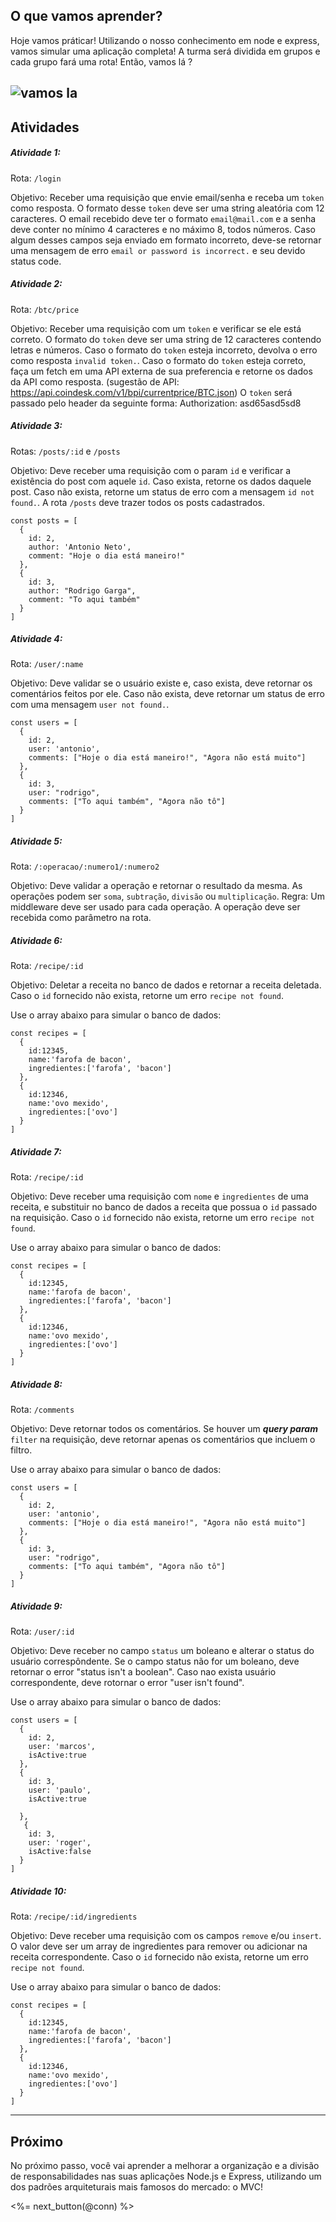 ## O que vamos aprender?

Hoje vamos práticar! Utilizando o nosso conhecimento em node e express, vamos simular uma aplicação completa! A turma será dividida em grupos e cada grupo fará uma rota! Então, vamos lá ?

![vamos la](https://media.giphy.com/media/JykvbWfXtAHSM/giphy.gif)
---

## Atividades

##### Atividade 1:

Rota: `/login`

Objetivo: Receber uma requisição que envie email/senha e receba um `token` como resposta. O formato desse `token` deve ser uma string aleatória com 12 caracteres. O email recebido deve ter o formato `email@mail.com` e a senha deve conter no mínimo 4 caracteres e no máximo 8, todos números. Caso algum desses campos seja enviado em formato incorreto, deve-se retornar uma mensagem de erro `email or password is incorrect.` e seu devido status code.

##### Atividade 2:

Rota: `/btc/price`

Objetivo: Receber uma requisição com um `token` e verificar se ele está correto.
O formato do `token` deve ser uma string de 12 caracteres contendo letras e números. Caso o formato do `token` esteja incorreto, devolva o erro como resposta `invalid token.`. Caso o formato do `token` esteja correto, faça um fetch em uma API externa de sua preferencia e retorne os dados da API como resposta. (sugestão de API: https://api.coindesk.com/v1/bpi/currentprice/BTC.json)
O `token` será passado pelo header da seguinte forma:
Authorization: asd65asd5sd8

##### Atividade 3:

Rotas: `/posts/:id` e `/posts`

Objetivo: Deve receber uma requisição com o param `id` e verificar a existência do post com aquele `id`. Caso exista, retorne os dados daquele post. Caso não exista, retorne um status de erro com a mensagem `id not found.`. A rota `/posts` deve trazer todos os posts cadastrados.

```language-javascript
const posts = [
  {
    id: 2,
    author: 'Antonio Neto',
    comment: "Hoje o dia está maneiro!"
  },
  {
    id: 3,
    author: "Rodrigo Garga",
    comment: "To aqui também"
  }
]
```


##### Atividade 4:

Rota: `/user/:name`

Objetivo: Deve validar se o usuário existe e, caso exista, deve retornar os comentários feitos por ele. Caso não exista, deve retornar um status de erro com uma mensagem `user not found.`.

```language-javascript
const users = [
  {
    id: 2,
    user: 'antonio',
    comments: ["Hoje o dia está maneiro!", "Agora não está muito"]
  },
  {
    id: 3,
    user: "rodrigo",
    comments: ["To aqui também", "Agora não tô"]
  }
]
```



##### Atividade 5:

Rota: `/:operacao/:numero1/:numero2`

Objetivo: Deve validar a operação e retornar o resultado da mesma. As operações podem ser `soma`, `subtração`, `divisão` ou `multiplicação`.
Regra: Um middleware deve ser usado para cada operação. A operação deve ser recebida como parâmetro na rota.

##### Atividade 6:

Rota: `/recipe/:id`

Objetivo: Deletar a receita no banco de dados e retornar a receita deletada. Caso o `id` fornecido não exista, retorne um erro `recipe not found`.

Use o array abaixo para simular o banco de dados:

```language-javascript
const recipes = [
  {
    id:12345,
    name:'farofa de bacon',
    ingredientes:['farofa', 'bacon']
  },
  {
    id:12346,
    name:'ovo mexido',
    ingredientes:['ovo']
  }
]
```


##### Atividade 7:

Rota: `/recipe/:id`

Objetivo: Deve receber uma requisição com `nome` e `ingredientes` de uma receita, e substituir no banco de dados a receita que possua o `id` passado na requisição. Caso o `id` fornecido não exista, retorne um erro `recipe not found`.

Use o array abaixo para simular o banco de dados:

```language-javascript
const recipes = [
  {
    id:12345,
    name:'farofa de bacon',
    ingredientes:['farofa', 'bacon']
  },
  {
    id:12346,
    name:'ovo mexido',
    ingredientes:['ovo']
  }
]
```


##### Atividade 8:

Rota: `/comments`

Objetivo: Deve retornar todos os comentários. Se houver um ***query param*** `filter` na requisição, deve retornar apenas os comentários que incluem o filtro.

Use o array abaixo para simular o banco de dados:

```language-javascript
const users = [
  {
    id: 2,
    user: 'antonio',
    comments: ["Hoje o dia está maneiro!", "Agora não está muito"]
  },
  {
    id: 3,
    user: "rodrigo",
    comments: ["To aqui também", "Agora não tô"]
  }
]
```

##### Atividade 9:

Rota: `/user/:id`

Objetivo: Deve receber no campo `status` um boleano e alterar o status do usuário correspôndente. Se o campo status não for um boleano, deve retornar o error "status isn't a boolean". Caso nao exista usuário correspondente, deve rotornar o error "user isn't found".

Use o array abaixo para simular o banco de dados:

```language-javascript
const users = [
  {
    id: 2,
    user: 'marcos',
    isActive:true
  },
  {
    id: 3,
    user: 'paulo',
    isActive:true

  },
   {
    id: 3,
    user: 'roger',
    isActive:false
  }
]
```

##### Atividade 10:

Rota: `/recipe/:id/ingredients`

Objetivo: Deve receber uma requisição com os campos `remove` e/ou `insert`. O valor deve ser um array de ingredientes para remover ou adicionar na receita correspondente. Caso o `id` fornecido não exista, retorne um erro `recipe not found`.

Use o array abaixo para simular o banco de dados:

```language-javascript
const recipes = [
  {
    id:12345,
    name:'farofa de bacon',
    ingredientes:['farofa', 'bacon']
  },
  {
    id:12346,
    name:'ovo mexido',
    ingredientes:['ovo']
  }
]
```


---

## Próximo

No próximo passo, você vai aprender a melhorar a organização e a divisão de responsabilidades nas suas aplicações Node.js e Express, utilizando um dos padrões arquiteturais mais famosos do mercado: o MVC!

<%= next_button(@conn) %>
